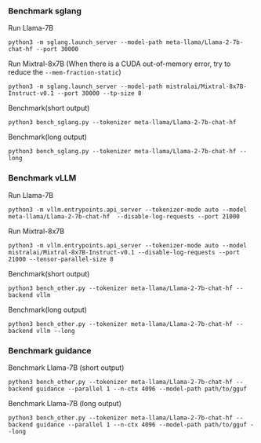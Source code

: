 ### Benchmark sglang

Run Llama-7B

```
python3 -m sglang.launch_server --model-path meta-llama/Llama-2-7b-chat-hf --port 30000
```

Run Mixtral-8x7B
(When there is a CUDA out-of-memory error, try to reduce the `--mem-fraction-static`)

```
python3 -m sglang.launch_server --model-path mistralai/Mixtral-8x7B-Instruct-v0.1 --port 30000 --tp-size 8
```

Benchmark(short output)

```
python3 bench_sglang.py --tokenizer meta-llama/Llama-2-7b-chat-hf
```

Benchmark(long output)

```
python3 bench_sglang.py --tokenizer meta-llama/Llama-2-7b-chat-hf --long
```

### Benchmark vLLM

Run Llama-7B

```
python3 -m vllm.entrypoints.api_server --tokenizer-mode auto --model meta-llama/Llama-2-7b-chat-hf  --disable-log-requests --port 21000
```

Run Mixtral-8x7B

```
python3 -m vllm.entrypoints.api_server --tokenizer-mode auto --model mistralai/Mixtral-8x7B-Instruct-v0.1 --disable-log-requests --port 21000 --tensor-parallel-size 8
```

Benchmark(short output)

```
python3 bench_other.py --tokenizer meta-llama/Llama-2-7b-chat-hf --backend vllm
```

Benchmark(long output)

```
python3 bench_other.py --tokenizer meta-llama/Llama-2-7b-chat-hf --backend vllm --long
```

### Benchmark guidance

Benchmark Llama-7B (short output)

```
python3 bench_other.py --tokenizer meta-llama/Llama-2-7b-chat-hf --backend guidance --parallel 1 --n-ctx 4096 --model-path path/to/gguf
```

Benchmark Llama-7B (long output)

```
python3 bench_other.py --tokenizer meta-llama/Llama-2-7b-chat-hf --backend guidance --parallel 1 --n-ctx 4096 --model-path path/to/gguf --long
```
